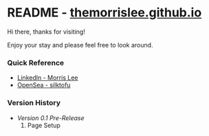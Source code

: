 # README - [themorrislee.github.io](https://themorrislee.github.io/)


Hi there, thanks for visiting! 

Enjoy your stay and please feel free to look around. 

### Quick Reference

- [LinkedIn - Morris Lee](https://www.linkedin.com/in/morrislee-cwru/)
- [OpenSea - silktofu](https://opensea.io/silktofu)

### Version History 

* *Version 0.1 Pre-Release*
  1. Page Setup

